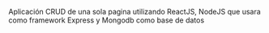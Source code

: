 Aplicación CRUD de una sola pagina utilizando ReactJS, NodeJS que usara como framework Express y Mongodb como base de datos